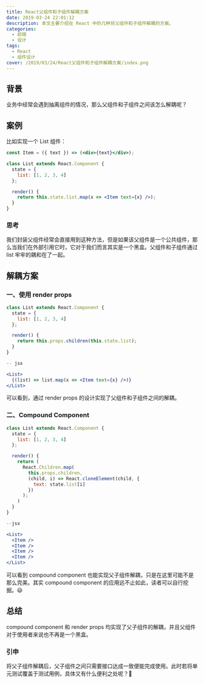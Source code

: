 ```yaml
---
title: React父组件和子组件解耦方案
date: 2019-03-24 22:01:12
description: 本文主要介绍在 React 中的几种将父组件和子组件解耦的方案。
categories:
  - 前端
  - 设计
tags:
  - React
  - 组件设计
cover: /2019/03/24/React父组件和子组件解耦方案/index.png
---
```


## 背景

业务中经常会遇到抽离组件的情况，那么父组件和子组件之间该怎么解耦呢？

## 案例

比如实现一个 List 组件：

```jsx
const Item = ({ text }) => (<div>{text}</div>);

class List extends React.Component {
  state = {
    list: [1, 2, 3, 4]
  };

  render() {
    return this.state.list.map(x => <Item text={x} />);
  }
}
```

### 思考

我们封装父组件经常会直接用到这种方法，但是如果该父组件是一个公共组件，那么当我们在外部引用它时，它对于我们而言其实是一个黑盒。父组件和子组件通过 list 牢牢的耦和在了一起。

<!--more-->

## 解耦方案

### 一、使用 render props

```jsx
class List extends React.Component {
  state = {
    list: [1, 2, 3, 4]
  };

  render() {
    return this.props.children(this.state.list);
  }
}

-- jsx

<List>
  {(list) => list.map(x => <Item text={x} />)}
</List>

```

可以看到，通过 render props 的设计实现了父组件和子组件之间的解耦。

### 二、Compound Component

```jsx
class List extends React.Component {
  state = {
    list: [1, 2, 3, 4]
  };

  render() {
    return (
      React.Children.map(
        this.props.children,
        (child, i) => React.cloneElement(child, {
          text: state.list[i]
        })
      );
    )
  }
}

--jsx

<List>
  <Item />
  <Item />
  <Item />
  <Item />
</List>
```

可以看到 compound component 也能实现父子组件解耦，只是在这里可能不是那么完美。其实 compound component 的应用远不止如此，读者可以自行挖掘。😃

## 总结

compound component 和 render props 均实现了父子组件的解耦，并且父组件对于使用者来说也不再是一个黑盒。

### 引申

将父子组件解耦后，父子组件之间只需要接口达成一致便能完成使用。此时若将单元测试覆盖于测试用例，具体又有什么便利之处呢？👾
